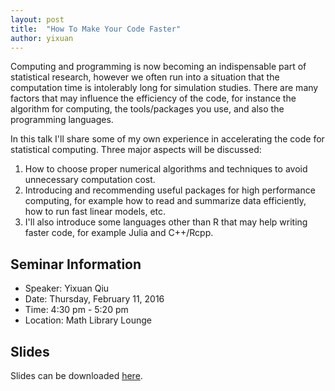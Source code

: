 ```yaml
---
layout: post
title:  "How To Make Your Code Faster"
author: yixuan
---
```


Computing and programming is now becoming an indispensable part of statistical research, however we often run into a situation that the computation time is intolerably long for simulation studies. There are many factors that may influence the efficiency of the code, for instance the algorithm for computing, the tools/packages you use, and also the programming languages.

In this talk I'll share some of my own experience in accelerating the code for statistical computing. Three major aspects will be discussed:

1. How to choose proper numerical algorithms and techniques to avoid unnecessary computation cost.
2. Introducing and recommending useful packages for high performance computing, for example how to read and summarize data efficiently, how to run fast linear models, etc.
3. I'll also introduce some languages other than R that may help writing faster code, for example Julia and C++/Rcpp.

## Seminar Information

- Speaker: Yixuan Qiu
- Date: Thursday, February 11, 2016
- Time: 4:30 pm - 5:20 pm
- Location: Math Library Lounge

## Slides

Slides can be downloaded [here](#).
